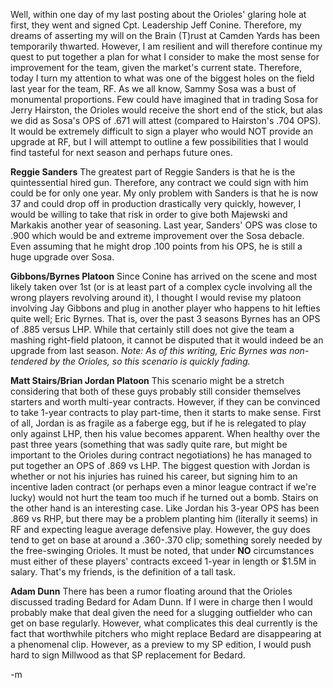 Well, within one day of my last posting about the Orioles' glaring hole at first, they went and signed Cpt. Leadership Jeff Conine.  Therefore, my dreams of asserting my will on the Brain (T)rust at Camden Yards has been temporarily thwarted.  However, I am resilient and will therefore continue my quest to put together a plan for what I consider to make the most sense for improvement for the team, given the market's current state.  Therefore, today I turn my attention to what was one of the biggest holes on the field last year for the team, RF.  As we all know, Sammy Sosa was a bust of monumental proportions.  Few could have imagined that in trading Sosa for Jerry Hairston, the Orioles would receive the short end of the stick, but alas we did as Sosa's OPS of .671 will attest (compared to Hairston's .704 OPS).  It would be extremely difficult to sign a player who would NOT provide an upgrade at RF, but I will attempt to outline a few possibilities that I would find tasteful for next season and perhaps future ones.

<strong>Reggie Sanders</strong>
The greatest part of Reggie Sanders is that he is the quintessential hired gun.  Therefore, any contract we could sign with him could be for only one year.  My only problem with Sanders is that he is now 37 and could drop off in production drastically very quickly, however, I would be willing to take that risk in order to give both Majewski and Markakis another year of seasoning.  Last year, Sanders' OPS was close to .900 which would be and extreme improvement over the Sosa debacle.  Even assuming that he might drop .100 points from his OPS, he is still a huge upgrade over Sosa.

<strong>Gibbons/Byrnes Platoon</strong>
Since Conine has arrived on the scene and most likely taken over 1st (or is at least part of a complex cycle involving all the wrong players revolving around it), I thought I would revise my platoon involving Jay Gibbons and plug in another player who happens to hit lefties quite well; Eric Byrnes.  That is, over the past 3 seasons Byrnes has an OPS of .885 versus LHP.  While that certainly still does not give the team a mashing right-field platoon, it cannot be disputed that it would indeed be an upgrade from last season.  <em>Note: As of this writing, Eric Byrnes was non-tendered by the Orioles, so this scenario is quickly fading.</em>

<strong>Matt Stairs/Brian Jordan Platoon</strong>
This scenario might be a stretch considering that both of these guys probably still consider themselves starters and worth multi-year contracts.  However, if they can be convinced to take 1-year contracts to play part-time, then it starts to make sense.  First of all, Jordan is as fragile as a faberge egg, but if he is relegated to play only against LHP, then his value becomes apparent.  When healthy over the past three years (something that was sadly quite rare, but might be important to the Orioles during contract negotiations) he has managed to put together an OPS of .869 vs LHP.  The biggest question with Jordan is whether or not his injuries has ruined his career, but signing him to an incentive laden contract (or perhaps even a minor league contract if we're lucky) would not hurt the team too much if he turned out a bomb.  Stairs on the other hand is an interesting case.  Like Jordan his 3-year OPS has been .869 vs RHP, but there may be a problem planting him (literally it seems) in RF and expecting league average defensive play.  However, the guy does tend to get on base at around a .360-.370 clip; something sorely needed by the free-swinging Orioles.  It must be noted, that under <strong>NO</strong> circumstances must either of these players' contracts exceed 1-year in length or $1.5M in salary.  That's my friends, is the definition of a tall task.

<strong>Adam Dunn</strong>
There has been a rumor floating around that the Orioles discussed trading Bedard for Adam Dunn.  If I were in charge then I would probably make that deal given the need for a slugging outfielder who can get on base regularly.  However, what complicates this deal currently is the fact that worthwhile pitchers who might replace Bedard are disappearing at a phenomenal clip.  However, as a preview to my SP edition, I would push hard to sign Millwood as that SP replacement for Bedard.

-m